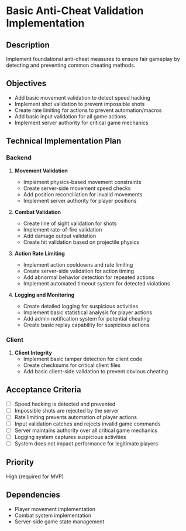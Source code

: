 # Basic Anti-Cheat Validation Implementation

## Description

Implement foundational anti-cheat measures to ensure fair gameplay by detecting and preventing common cheating methods.

## Objectives

- Add basic movement validation to detect speed hacking
- Implement shot validation to prevent impossible shots
- Create rate limiting for actions to prevent automation/macros
- Add basic input validation for all game actions
- Implement server authority for critical game mechanics

## Technical Implementation Plan

### Backend

1. **Movement Validation**

   - Implement physics-based movement constraints
   - Create server-side movement speed checks
   - Add position reconciliation for invalid movements
   - Implement server authority for player positions

2. **Combat Validation**

   - Create line of sight validation for shots
   - Implement rate-of-fire validation
   - Add damage output validation
   - Create hit validation based on projectile physics

3. **Action Rate Limiting**

   - Implement action cooldowns and rate limiting
   - Create server-side validation for action timing
   - Add abnormal behavior detection for repeated actions
   - Implement automated timeout system for detected violations

4. **Logging and Monitoring**
   - Create detailed logging for suspicious activities
   - Implement basic statistical analysis for player actions
   - Add admin notification system for potential cheating
   - Create basic replay capability for suspicious actions

### Client

1. **Client Integrity**
   - Implement basic tamper detection for client code
   - Create checksums for critical client files
   - Add basic client-side validation to prevent obvious cheating

## Acceptance Criteria

- [ ] Speed hacking is detected and prevented
- [ ] Impossible shots are rejected by the server
- [ ] Rate limiting prevents automation of player actions
- [ ] Input validation catches and rejects invalid game commands
- [ ] Server maintains authority over all critical game mechanics
- [ ] Logging system captures suspicious activities
- [ ] System does not impact performance for legitimate players

## Priority

High (required for MVP)

## Dependencies

- Player movement implementation
- Combat system implementation
- Server-side game state management
